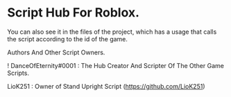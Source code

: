 
# Script Hub For Roblox.

You can also see it in the files of the project, which has a usage that calls the script according to the id of the game.

Authors And Other Script Owners.

! DanceOfEternity#0001 : The Hub Creator And Scripter Of The Other Game Scripts.

LioK251 : Owner of Stand Upright Script (https://github.com/LioK251)

